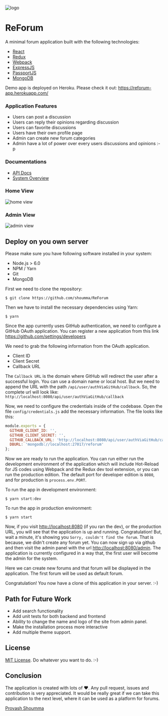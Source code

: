 ![logo](./docs/design_assets/logo.png)


# ReForum
A minimal forum application built with the following technologies:
* [React](https://facebook.github.io/react/)
* [Redux](http://redux.js.org/)
* [Webpack](https://webpack.js.org/)
* [ExpressJS](https://expressjs.com/)
* [PassportJS](http://passportjs.org/)
* [MongoDB](https://www.mongodb.com/)

Demo app is deployed on Heroku. Please check it out: https://reforum-app.herokuapp.com/

### Application Features
* Users can post a discussion
* Users can reply their opinions regarding discussion
* Users can favorite discussions
* Users have their own profile page
* Admin can create new forum categories
* Admin have a lot of power over every users discussions and opinions :-p

### Documentations
* [API Docs](https://github.com/shoumma/ReForum/blob/master/docs/api.md)
* [System Overview](https://github.com/shoumma/ReForum/blob/master/docs/system_overview.md)

### Home View
![home view](./docs/design_assets/home_view.jpg)

### Admin View
![admin view](./docs/design_assets/admin_view.jpg)

## Deploy on you own server

Please make sure you have following software installed in your system:
* Node.js > 6.0
* NPM / Yarn
* Git
* MongoDB

First we need to clone the repository:
```
$ git clone https://github.com/shoumma/ReForum
```

Then we have to install the necessary dependencies using Yarn:
```
$ yarn
```

Since the app currently uses GitHub authentication, we need to configure a GitHub OAuth application. You can register a new application from this link https://github.com/settings/developers

We need to grab the following information from the OAuth application.
* Client ID
* Client Secret
* Callback URL

The `Callback URL` is the domain where GitHub will redirect the user after a successful login. You can use a domain name or local host. But we need to append the URL with the path `/api/user/authViaGitHub/callback`. So, the complete url will look like:
`http://localhost:8080/api/user/authViaGitHub/callback`

Now, we need to configure the credentials inside of the codebase. Open the file `config/credentials.js` add the necessary information. The file looks like this:
```js
module.exports = {
  GITHUB_CLIENT_ID: '',
  GITHUB_CLIENT_SECRET: '',
  GITHUB_CALLBACK_URL: 'http://localhost:8080/api/user/authViaGitHub/callback',
  DBURL: 'mongodb://localhost:27017/reforum'
};
```

Now we are ready to run the application. You can run either run the development environment of the application which will include Hot-Reload for JS codes using Webpack and the Redux dev tool extension, or you can run the production edition. The default port for developer edition is `8080`, and for production is `process.env.PORT`.

To run the app in development environment:
```
$ yarn start:dev
```

To run the app in production environment:
```
$ yarn start
```

Now, if you visit [http://localhost:8080](http://localhost:8080) (if you ran the dev), or the production URL, you will see that the application is up and running. Congratulation! But, wait a minute, it's showing you `Sorry, couldn't find the forum`. That is because, we didn't create any forum yet. You can now sign up via github and then visit the admin panel with the url [http://localhost:8080/admin](http://localhost:8080/admin). The application is currently configured in a way that, the first user will become the admin for the system.

Here we can create new forums and that forum will be displayed in the application. The first forum will be used as default forum.

Congratulation! You now have a clone of this application in your server. :-)

## Path for Future Work
* Add search functionality
* Add unit tests for both backend and frontend
* Ability to change the name and logo of the site from admin panel.
* Make the installation process more interactive
* Add multiple theme support.

## License
[MIT License](https://github.com/shoumma/Mister-Poster/blob/master/LICENSE). Do whatever you want to do. :-)

## Conclusion
The application is created with lots of ♥. Any pull request, issues and contribution is very appreciated. It would be really great if we can take this application to the next level, where it can be used as a platform for forums.

[Provash Shoumma](https://twitter.com/pshoumma)
